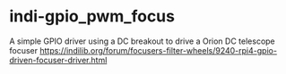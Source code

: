 # indi-gpio_pwm_focus
A simple GPIO driver using a DC breakout to drive a Orion DC telescope focuser
https://indilib.org/forum/focusers-filter-wheels/9240-rpi4-gpio-driven-focuser-driver.html
